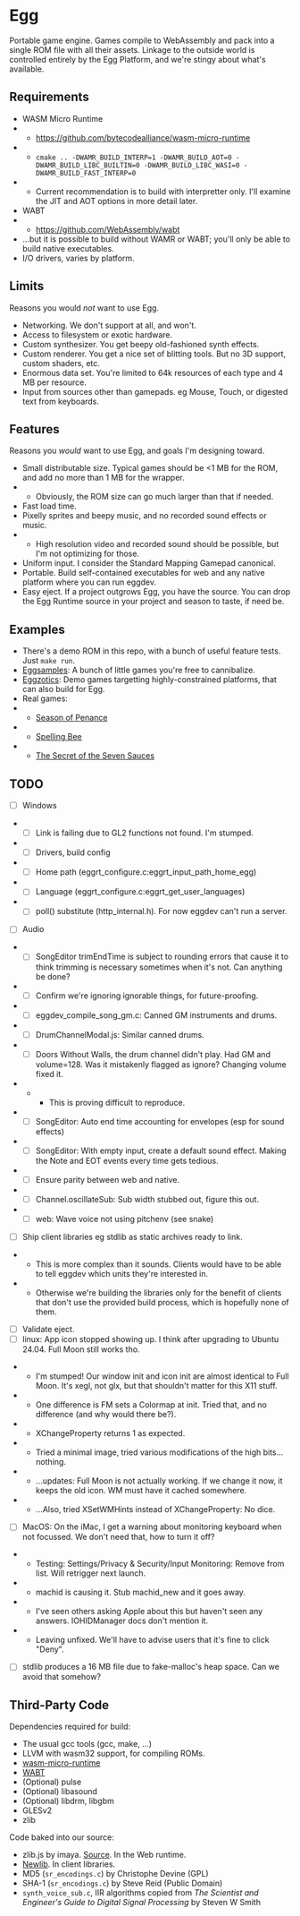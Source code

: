 # Egg

Portable game engine.
Games compile to WebAssembly and pack into a single ROM file with all their assets.
Linkage to the outside world is controlled entirely by the Egg Platform, and we're stingy about what's available.

## Requirements

- WASM Micro Runtime
- - https://github.com/bytecodealliance/wasm-micro-runtime
- - `cmake .. -DWAMR_BUILD_INTERP=1 -DWAMR_BUILD_AOT=0 -DWAMR_BUILD_LIBC_BUILTIN=0 -DWAMR_BUILD_LIBC_WASI=0 -DWAMR_BUILD_FAST_INTERP=0`
- - Current recommendation is to build with interpretter only. I'll examine the JIT and AOT options in more detail later.
- WABT
- - https://github.com/WebAssembly/wabt
- ...but it is possible to build without WAMR or WABT; you'll only be able to build native executables.
- I/O drivers, varies by platform.

## Limits

Reasons you would *not* want to use Egg.

- Networking. We don't support at all, and won't.
- Access to filesystem or exotic hardware.
- Custom synthesizer. You get beepy old-fashioned synth effects.
- Custom renderer. You get a nice set of blitting tools. But no 3D support, custom shaders, etc.
- Enormous data set. You're limited to 64k resources of each type and 4 MB per resource.
- Input from sources other than gamepads. eg Mouse, Touch, or digested text from keyboards.

## Features

Reasons you *would* want to use Egg, and goals I'm designing toward.

- Small distributable size. Typical games should be <1 MB for the ROM, and add no more than 1 MB for the wrapper.
- - Obviously, the ROM size can go much larger than that if needed.
- Fast load time.
- Pixelly sprites and beepy music, and no recorded sound effects or music.
- - High resolution video and recorded sound should be possible, but I'm not optimizing for those.
- Uniform input. I consider the Standard Mapping Gamepad canonical.
- Portable. Build self-contained executables for web and any native platform where you can run eggdev.
- Easy eject. If a project outgrows Egg, you have the source. You can drop the Egg Runtime source in your project and season to taste, if need be.

## Examples

- There's a demo ROM in this repo, with a bunch of useful feature tests. Just `make run`.
- [Eggsamples](https://github.com/aksommerville/eggsamples): A bunch of little games you're free to cannibalize.
- [Eggzotics](https://github.com/aksommerville/eggzotics): Demo games targetting highly-constrained platforms, that can also build for Egg.
- Real games:
- - [Season of Penance](https://github.com/aksommerville/penance)
- - [Spelling Bee](https://github.com/aksommerville/spellingbee)
- - [The Secret of the Seven Sauces](https://github.com/aksommerville/sevensauces)

## TODO

- [ ] Windows
- - [ ] Link is failing due to GL2 functions not found. I'm stumped.
- - [ ] Drivers, build config
- - [ ] Home path (eggrt_configure.c:eggrt_input_path_home_egg)
- - [ ] Language (eggrt_configure.c:eggrt_get_user_languages)
- - [ ] poll() substitute (http_internal.h). For now eggdev can't run a server.
- [ ] Audio
- - [ ] SongEditor trimEndTime is subject to rounding errors that cause it to think trimming is necessary sometimes when it's not. Can anything be done?
- - [ ] Confirm we're ignoring ignorable things, for future-proofing.
- - [ ] eggdev_compile_song_gm.c: Canned GM instruments and drums.
- - [ ] DrumChannelModal.js: Similar canned drums.
- - [ ] Doors Without Walls, the drum channel didn't play. Had GM and volume=128. Was it mistakenly flagged as ignore? Changing volume fixed it.
- - - This is proving difficult to reproduce.
- - [ ] SongEditor: Auto end time accounting for envelopes (esp for sound effects)
- - [ ] SongEditor: With empty input, create a default sound effect. Making the Note and EOT events every time gets tedious.
- - [ ] Ensure parity between web and native.
- - [ ] Channel.oscillateSub: Sub width stubbed out, figure this out.
- - [ ] web: Wave voice not using pitchenv (see snake)
- [ ] Ship client libraries eg stdlib as static archives ready to link.
- - This is more complex than it sounds. Clients would have to be able to tell eggdev which units they're interested in.
- - Otherwise we're building the libraries only for the benefit of clients that don't use the provided build process, which is hopefully none of them.
- [ ] Validate eject.
- [ ] linux: App icon stopped showing up. I think after upgrading to Ubuntu 24.04. Full Moon still works tho.
- - I'm stumped! Our window init and icon init are almost identical to Full Moon. It's xegl, not glx, but that shouldn't matter for this X11 stuff.
- - One difference is FM sets a Colormap at init. Tried that, and no difference (and why would there be?).
- - XChangeProperty returns 1 as expected.
- - Tried a minimal image, tried various modifications of the high bits... nothing.
- - ...updates: Full Moon is not actually working. If we change it now, it keeps the old icon. WM must have it cached somewhere.
- - ...Also, tried XSetWMHints instead of XChangeProperty: No dice.
- [ ] MacOS: On the iMac, I get a warning about monitoring keyboard when not focussed. We don't need that, how to turn it off?
- - Testing: Settings/Privacy & Security/Input Monitoring: Remove from list. Will retrigger next launch.
- - machid is causing it. Stub machid_new and it goes away.
- - I've seen others asking Apple about this but haven't seen any answers. IOHIDManager docs don't mention it.
- - Leaving unfixed. We'll have to advise users that it's fine to click "Deny".
- [ ] stdlib produces a 16 MB file due to fake-malloc's heap space. Can we avoid that somehow?

## Third-Party Code

Dependencies required for build:
- The usual gcc tools (gcc, make, ...)
- LLVM with wasm32 support, for compiling ROMs.
- [wasm-micro-runtime](https://github.com/bytecodealliance/wasm-micro-runtime)
- [WABT](https://github.com/WebAssembly/wabt)
- (Optional) pulse
- (Optional) libasound
- (Optional) libdrm, libgbm
- GLESv2
- zlib

Code baked into our source:
- zlib.js by imaya. [Source](https://github.com/imaya/zlib.js). In the Web runtime.
- [Newlib](https://sourceware.org/newlib/). In client libraries.
- MD5 (`sr_encodings.c`) by Christophe Devine (GPL)
- SHA-1 (`sr_encodings.c`) by Steve Reid (Public Domain)
- `synth_voice_sub.c`, IIR algorithms copied from _The Scientist and Engineer's Guide to Digital Signal Processing_ by Steven W Smith
